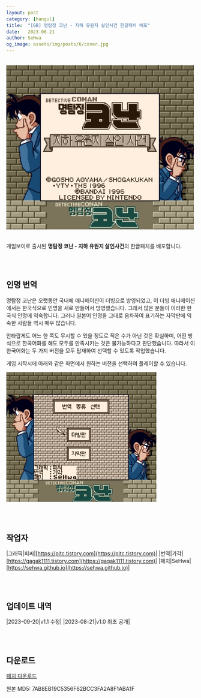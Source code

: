 ```yaml
---
layout: post
category: [hangul]
title:  "[GB] 명탐정 코난 - 지하 유원지 살인사건 한글패치 배포"
date:   2023-08-21
author: SeHwa
og_image: assets/img/posts/6/cover.jpg
---
```


<br>

<div markdown=1 class="sx-center">
<a href="/assets/img/posts/6/cover.jpg" data-lity>
  <img src="/assets/img/posts/6/cover.jpg" style="width:500px" />
</a>
</div>

<br>

게임보이로 출시된 **명탐정 코난 - 지하 유원지 살인사건**의 한글패치를 배포합니다.

<br><br>

## 인명 번역

명탐정 코난은 오랫동안 국내에 애니메이션이 더빙으로 방영되었고, 이 더빙 애니메이션에서는 한국식으로 인명을 새로 만들어서 방영했습니다. 그래서 많은 분들이 이러한 한국식 인명에 익숙합니다. 그러나 일본어 인명을 그대로 음차하여 표기하는 자막판에 익숙한 사람들 역시 매우 많습니다.

안타깝게도 어느 한 쪽도 무시할 수 있을 정도로 적은 수가 아닌 것은 확실하며, 어떤 방식으로 한국어화를 해도 모두를 만족시키는 것은 불가능하다고 판단했습니다. 따라서 이 한국어화는 두 가지 버전을 모두 탑재하여 선택할 수 있도록 작업했습니다.

게임 시작시에 아래와 같은 화면에서 원하는 버전을 선택하여 플레이할 수 있습니다.

<div markdown=1 class="sx-center">
<a href="/assets/img/posts/6/1.jpg" data-lity>
  <img src="/assets/img/posts/6/1.jpg" style="width:400px" />
</a>
</div>

<br><br>

## 작업자

|그래픽|피씨|[https://pitc.tistory.com](https://pitc.tistory.com)|
|번역|가각|[https://gagak1111.tistory.com](https://gagak1111.tistory.com)|
|패치|SeHwa|[https://sehwa.github.io](https://sehwa.github.io)|

<br><br>

## 업데이트 내역

|2023-09-20|v1.1 수정|
|2023-08-21|v1.0 최초 공개|

<br><br>

## 다운로드

<div class="sx-button">
  <a href="https://github.com/SeHwa/detective-conan-1-gb-hangul-patch/releases/download/v1.1/patch_v1.1.xdelta" class="sx-button__content github">
    <p>패치 다운로드</p>
  </a>
</div>
원본 MD5: 7AB8EB19C5356F62BCC3FA2A8F1ABA1F
<br>